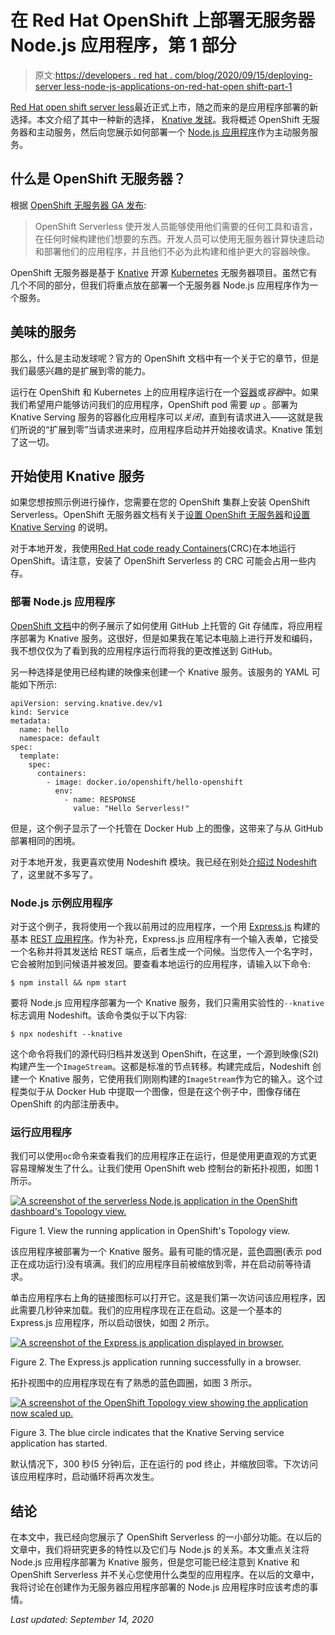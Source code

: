 # 在 Red Hat OpenShift 上部署无服务器 Node.js 应用程序，第 1 部分

> 原文:[https://developers . red hat . com/blog/2020/09/15/deploying-server less-node-js-applications-on-red-hat-open shift-part-1](https://developers.redhat.com/blog/2020/09/15/deploying-serverless-node-js-applications-on-red-hat-openshift-part-1)

[Red Hat open shift server less](https://developers.redhat.com/topics/serverless-architecture)最近正式上市，随之而来的是应用程序部署的新选择。本文介绍了其中一种新的选择， [Knative 发球](https://developers.redhat.com/topics/serverless-architecture)。我将概述 OpenShift 无服务器和主动服务，然后向您展示如何部署一个 [Node.js 应用程序](https://developers.redhat.com/blog/category/node-js/)作为主动服务服务。

## 什么是 OpenShift 无服务器？

根据 [OpenShift 无服务器 GA 发布](https://www.openshift.com/blog/openshift-serverless-now-ga):

> OpenShift Serverless 使开发人员能够使用他们需要的任何工具和语言，在任何时候构建他们想要的东西。开发人员可以使用无服务器计算快速启动和部署他们的应用程序，并且他们不必为此构建和维护更大的容器映像。

OpenShift 无服务器是基于 [Knative](https://knative.dev) 开源 [Kubernetes](https://developers.redhat.com/topics/kubernetes) 无服务器项目。虽然它有几个不同的部分，但我们将重点放在部署一个无服务器 Node.js 应用程序作为一个服务。

## 美味的服务

那么，什么是主动发球呢？官方的 OpenShift 文档中有一个关于它的章节，但是我们最感兴趣的是扩展到零的能力。

运行在 OpenShift 和 Kubernetes 上的应用程序运行在一个[容器](https://developers.redhat.com/topics/containers/)或*容器*中。如果我们希望用户能够访问我们的应用程序，OpenShift pod 需要 *up* 。部署为 Knative Serving 服务的容器化应用程序可以*关闭*，直到有请求进入——这就是我们所说的“扩展到零”当请求进来时，应用程序启动并开始接收请求。Knative 策划了这一切。

## 开始使用 Knative 服务

如果您想按照示例进行操作，您需要在您的 OpenShift 集群上安装 OpenShift Serverless。OpenShift 无服务器文档有关于[设置 OpenShift 无服务器](https://docs.openshift.com/container-platform/4.5/serverless/installing_serverless/installing-openshift-serverless.html)和[设置 Knative Serving](https://docs.openshift.com/container-platform/4.5/serverless/installing_serverless/installing-knative-serving.html) 的说明。

对于本地开发，我使用[Red Hat code ready Containers](https://developers.redhat.com/products/codeready-containers/overview)(CRC)在本地运行 OpenShift。请注意，安装了 OpenShift Serverless 的 CRC 可能会占用一些内存。

### 部署 Node.js 应用程序

[OpenShift 文档](https://docs.openshift.com/container-platform/4.3/applications/application_life_cycle_management/odc-creating-applications-using-developer-perspective.html)中的例子展示了如何使用 GitHub 上托管的 Git 存储库，将应用程序部署为 Knative 服务。这很好，但是如果我在笔记本电脑上进行开发和编码，我不想仅仅为了看到我的应用程序运行而将我的更改推送到 GitHub。

另一种选择是使用已经构建的映像来创建一个 Knative 服务。该服务的 YAML 可能如下所示:

```
apiVersion: serving.knative.dev/v1
kind: Service
metadata:
  name: hello
  namespace: default
spec:
  template:
    spec:
      containers:
        - image: docker.io/openshift/hello-openshift
          env:
            - name: RESPONSE
              value: "Hello Serverless!"

```

但是，这个例子显示了一个托管在 Docker Hub 上的图像，这带来了与从 GitHub 部署相同的困境。

对于本地开发，我更喜欢使用 Nodeshift 模块。我已经在别处[介绍过 Nodeshift](https://developers.redhat.com/blog/2019/08/30/easily-deploy-node-js-applications-to-red-hat-openshift-using-nodeshift/) 了，这里就不多写了。

### Node.js 示例应用程序

对于这个例子，我将使用一个我以前用过的应用程序，一个用 [Express.js](https://expressjs.com) 构建的基本 [REST 应用程序](https://github.com/nodeshift-starters/nodejs-rest-http)。作为补充，Express.js 应用程序有一个输入表单，它接受一个名称并将其发送给 REST 端点，后者生成一个问候。当您传入一个名字时，它会被附加到问候语并被发回。要查看本地运行的应用程序，请输入以下命令:

```
$ npm install && npm start

```

要将 Node.js 应用程序部署为一个 Knative 服务，我们只需用实验性的`--knative`标志调用 Nodeshift。该命令类似于以下内容:

```
$ npx nodeshift --knative

```

这个命令将我们的源代码归档并发送到 OpenShift，在这里，一个源到映像(S2I)构建产生一个`ImageStream`。这都是标准的节点转移。构建完成后，Nodeshift 创建一个 Knative 服务，它使用我们刚刚构建的`ImageStream`作为它的输入。这个过程类似于从 Docker Hub 中提取一个图像，但是在这个例子中，图像存储在 OpenShift 的内部注册表中。

### 运行应用程序

我们可以使用`oc`命令来查看我们的应用程序正在运行，但是使用更直观的方式更容易理解发生了什么。让我们使用 OpenShift web 控制台的新拓扑视图，如图 1 所示。

[![A screenshot of the serverless Node.js application in the OpenShift dashboard's Topology view.](../Images/8165ecb2552e3b0d25549ee9021d4668.png "crc-nodejs-serverless")](/sites/default/files/blog/2020/06/crc-nodejs-serverless.png)

Figure 1\. View the running application in OpenShift's Topology view.

该应用程序被部署为一个 Knative 服务。最有可能的情况是，蓝色圆圈(表示 pod 正在成功运行)没有填满。我们的应用程序目前被缩放到零，并在启动前等待请求。

单击应用程序右上角的链接图标可以打开它。这是我们第一次访问该应用程序，因此需要几秒钟来加载。我们的应用程序现在正在启动。这是一个基本的 Express.js 应用程序，所以启动很快，如图 2 所示。

[![A screenshot of the Express.js application displayed in browser.](../Images/7edc1f91d6ebe03a3a1b61162c72270b.png "nodejs-serverless-applicaiton")](/sites/default/files/blog/2020/06/nodejs-serverless-applicaiton.png)

Figure 2\. The Express.js application running successfully in a browser.

拓扑视图中的应用程序现在有了熟悉的蓝色圆圈，如图 3 所示。

[![A screenshot of the OpenShift Topology view showing the application now scaled up.](../Images/279759f32d46945da148095f84ad2008.png "crc-nodejs-serverless-scaled")](/sites/default/files/blog/2020/06/crc-nodejs-serverless-scaled.png)

Figure 3\. The blue circle indicates that the Knative Serving service application has started.

默认情况下，300 秒(5 分钟)后，正在运行的 pod 终止，并缩放回零。下次访问该应用程序时，启动循环将再次发生。

## 结论

在本文中，我已经向您展示了 OpenShift Serverless 的一小部分功能。在以后的文章中，我们将研究更多的特性以及它们与 Node.js 的关系。本文重点关注将 Node.js 应用程序部署为 Knative 服务，但是您可能已经注意到 Knative 和 OpenShift Serverless 并不关心您使用什么类型的应用程序。在以后的文章中，我将讨论在创建作为无服务器应用程序部署的 Node.js 应用程序时应该考虑的事情。

*Last updated: September 14, 2020*